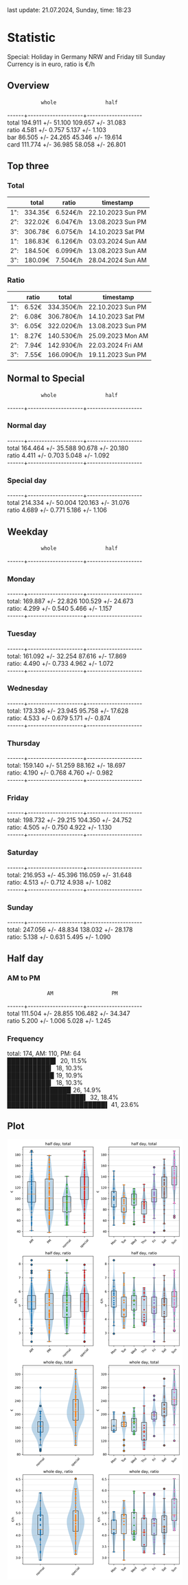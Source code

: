 last update: 21.07.2024, Sunday, time: 18:23
# Statistic  
Special: Holiday in Germany NRW and Friday till Sunday  
Currency is in euro, ratio is €/h  
## Overview  
               whole                half  
------+--------------------+--------------------  
total   194.911 +/- 51.100   109.657 +/- 31.083  
ratio     4.581 +/-  0.757     5.137 +/-  1.103  
bar      86.505 +/- 24.265    45.346 +/- 19.614  
card    111.774 +/- 36.985    58.058 +/- 26.801  
  
  
## Top three  
### Total  
&nbsp;|total|ratio|timestamp
---|---|---|---
1":|334.35€|6.524€/h|22.10.2023 Sun PM
2":|322.02€|6.047€/h|13.08.2023 Sun PM
3":|306.78€|6.075€/h|14.10.2023 Sat PM
1":|186.83€|6.126€/h|03.03.2024 Sun AM
2":|184.50€|6.099€/h|13.08.2023 Sun AM
3":|180.09€|7.504€/h|28.04.2024 Sun AM
  
### Ratio  
&nbsp;|ratio|total|timestamp
---|---|---|---
1":|  6.52€|334.350€/h|22.10.2023 Sun PM
2":|  6.08€|306.780€/h|14.10.2023 Sat PM
3":|  6.05€|322.020€/h|13.08.2023 Sun PM
1":|  8.27€|140.530€/h|25.09.2023 Mon AM
2":|  7.94€|142.930€/h|22.03.2024 Fri AM
3":|  7.55€|166.090€/h|19.11.2023 Sun PM
  
  
## Normal to Special  
               whole                half  
------+--------------------+--------------------  
### Normal day  
------+--------------------+--------------------  
total   164.464 +/- 35.588    90.678 +/- 20.180  
ratio     4.411 +/-  0.703     5.048 +/-  1.092  
------+--------------------+--------------------  
### Special day  
------+--------------------+--------------------  
total   214.334 +/- 50.004   120.163 +/- 31.076  
ratio     4.689 +/-  0.771     5.186 +/-  1.106  
  
  
## Weekday  
               whole                half  
------+--------------------+--------------------  
### Monday  
------+--------------------+--------------------  
total:  169.887 +/- 22.826   100.529 +/- 24.673  
ratio:    4.299 +/-  0.540     5.466 +/-  1.157  
------+--------------------+--------------------  
### Tuesday  
------+--------------------+--------------------  
total:  161.092 +/- 32.254    87.616 +/- 17.869  
ratio:    4.490 +/-  0.733     4.962 +/-  1.072  
------+--------------------+--------------------  
### Wednesday  
------+--------------------+--------------------  
total:  173.336 +/- 23.945    95.758 +/- 17.628  
ratio:    4.533 +/-  0.679     5.171 +/-  0.874  
------+--------------------+--------------------  
### Thursday  
------+--------------------+--------------------  
total:  159.140 +/- 51.259    88.162 +/- 18.697  
ratio:    4.190 +/-  0.768     4.760 +/-  0.982  
------+--------------------+--------------------  
### Friday  
------+--------------------+--------------------  
total:  198.732 +/- 29.215   104.350 +/- 24.752  
ratio:    4.505 +/-  0.750     4.922 +/-  1.130  
------+--------------------+--------------------  
### Saturday  
------+--------------------+--------------------  
total:  216.953 +/- 45.396   116.059 +/- 31.648  
ratio:    4.513 +/-  0.712     4.938 +/-  1.082  
------+--------------------+--------------------  
### Sunday  
------+--------------------+--------------------  
total:  247.056 +/- 48.834   138.032 +/- 28.178  
ratio:    5.138 +/-  0.631     5.495 +/-  1.090  
  
  
## Half day  
### AM to PM  
                 AM                   PM  
------+--------------------+--------------------  
total   111.504 +/- 28.855   106.482 +/- 34.347  
ratio     5.200 +/-  1.006     5.028 +/-  1.245  
  
### Frequency  
total: 174, AM: 110, PM: 64  
███████████▍ 20, 11.5%  
██████████▎ 18, 10.3%  
██████████▉ 19, 10.9%  
██████████▎ 18, 10.3%  
██████████████▉ 26, 14.9%  
██████████████████▍ 32, 18.4%  
███████████████████████▌ 41, 23.6%  
  
  
## Plot  
![Image](harvest.png)